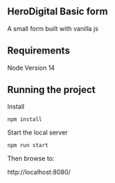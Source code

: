 ## HeroDigital Basic form

A small form built with vanilla js

## Requirements

Node Version 14

## Running the project


Install

```
npm install
```

Start the local server

```
npm run start
```

Then browse to:

http://localhost:8080/
